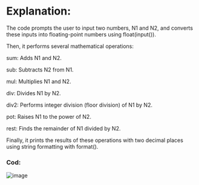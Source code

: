 # Explanation:

The code prompts the user to input two numbers, N1 and N2, and converts these inputs into floating-point numbers using float(input()).

Then, it performs several mathematical operations:

<p>sum: Adds N1 and N2.</p>
<p>sub: Subtracts N2 from N1.</p>
<p>mul: Multiplies N1 and N2.</p>
<p>div: Divides N1 by N2.</p>
<p>div2: Performs integer division (floor division) of N1 by N2.</p>
<p>pot: Raises N1 to the power of N2.</p>
<p>rest: Finds the remainder of N1 divided by N2.</p>
<p>Finally, it prints the results of these operations with two decimal places using string formatting with format().</p>

### Cod:
![image](https://github.com/MagyoDev/MathematicalOperators.py/assets/135189804/fceb6773-2e54-46b2-a745-102151d7b866)
